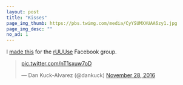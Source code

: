 ```yaml
---
layout: post
title: "Kisses"
page_img_thumb: https://pbs.twimg.com/media/CyYSUMXXUAA6zy1.jpg
page_img_desc: ""
no_ad: 1
---
```


I <a href="https://www.facebook.com/photo.php?fbid=10209343801766298&set=gm.1259673637429841&type=3&theater">made this</a> for the <a href="https://www.facebook.com/groups/1144470838950122/">rUUUse</a> Facebook group.

<blockquote class="twitter-tweet" data-lang="en"><p lang="und" dir="ltr"><a href="https://t.co/nT1sxuw7oD">pic.twitter.com/nT1sxuw7oD</a></p>&mdash; Dan Kuck-Alvarez (@dankuck) <a href="https://twitter.com/dankuck/status/803349782966177794">November 28, 2016</a></blockquote>
<script async src="//platform.twitter.com/widgets.js" charset="utf-8"></script>